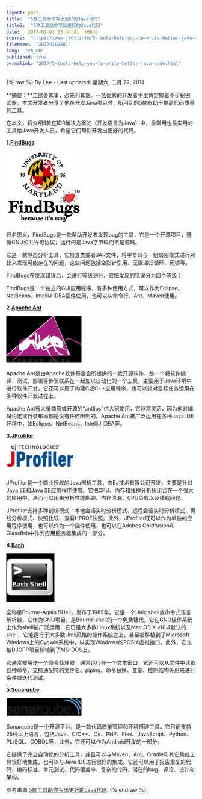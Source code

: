 ```yaml
---
layout: post
title:  "5款工具助你写出更好的Java代码"
title2:  "5款工具助你写出更好的Java代码"
date:   2017-01-01 23:44:41  +0800
source:  "https://www.jfox.info/5-tools-help-you-to-write-better-java-code.html"
fileName:  "20170100581"
lang:  "zh_CN"
published: true
permalink: "2017/5-tools-help-you-to-write-better-java-code.html"
---
```

{% raw %}
By Lee - Last updated: 星期六, 二月 22, 2014

**摘要：**工欲善其事，必先利其器。一名优秀的开发者手里肯定握着不少秘密武器，本文开发者分享了他在开发Java项目时，所用到的5款有助于提高代码质量的工具。

   在本文，将介绍5款在IDR解决方案的（开发语言为Java）中，最常用也最实用的工具给Java开发人员，希望它们帮你开发出更好的代码。

**1.[FindBugs](https://www.jfox.info/go.php?url=http://findbugs.sourceforge.net/)**

[![21163631_NTdl](c33cb83.png)](https://www.jfox.info/go.php?url=http://www.jfox.info/wp-content/uploads/2014/02/21163631_NTdl.png)

顾名思义，FindBugs是一款帮助开发者发现bug的工具，它是一个开源项目，遵循GNU公共许可协议，运行的是Java字节码而不是源码。

它是一款静态分析工具，它检查类或者JAR文件，将字节码与一组缺陷模式进行对比来发现可能存在的问题，这些问题包括空指针引用、无限递归循环、死锁等。

FindBugs在发现错误后，会进行等级划分，它把发现的错误分为四个等级：

FindBugs是一个独立的GUI应用程序，有多种使用方式，可以作为Eclipse、NetBeans、IntelliJ IDEA插件使用，也可以从命令行、Ant、Maven使用。

**2.[Apache Ant](https://www.jfox.info/go.php?url=http://ant.apache.org/)**

[![21163631_yMcT](5fc5bdf.png)](https://www.jfox.info/go.php?url=http://www.jfox.info/wp-content/uploads/2014/02/21163631_yMcT.png)

Apache Ant是由Apache软件基金会所提供的一款开源软件，是一个将软件编译、测试、部署等步骤联系在一起加以自动化的一个工具，主要用于Java环境中进行软件开发，它还可以用于构建C或C++应用程序，也可以针对目标任务运用在多种软件开发过程上。

Apache Ant有大量商用或开源的“antlibs”供大家使用，它非常灵活，因为他对编码约定或目录布局都是没有任何限制的。Apache Ant被广泛运用在各种Java IDE环境中，如Eclipse、NetBeans、IntelliJ IDEA等。

**3.[JProfiler](https://www.jfox.info/go.php?url=http://www.ej-technologies.com/products/jprofiler/overview.html)**

![21163631_JIKk](7f77c1a.gif)

JProfiler是一个商业授权的Java剖析工具，由EJ技术有限公司开发，主要是针对Java EE和Java SE应用程序使用。它把CPU、内存和线程分析析组合在一个强大的应用中，从而可以用来分析性能瓶颈、内存泄漏、CPU负载以及线程问题。

JProfiler支持多种剖析模式：本地会话实时分析模式、远程会话实时分析模式、离线分析模式、快照比较、查看HPROF快照。此外，JProfiler既可以作为单独的应用程序使用，也可以作为一个插件使用，也可以在Adobes Coldfusion和Glassfish中作为应用服务器集成的一部分。

**4.[Bash](https://www.jfox.info/go.php?url=http://www.gnu.org/software/bash/bash.html)**

![21163632_xKTq](d92ad33.png)

全称是Bourne-Again SHell，发布于1989年。它是一个Unix shell或命令式语言解析器，它作为GNU项目，是Bourne shell的一个免费替代。它在GNU操作系统上作为shell被广泛运用，它已是大多数Linux系统以及Mac OS X v10.4默认的shell，它能运行于大多数Unix风格的操作系统之上，甚至被移植到了Microsoft Windows上的Cygwin系统中，以实现Windows的POSIX虚拟接口。此外，它也被DJGPP项目移植到了MS-DOS上。

它通常被用作一个命令处理器，通常运行在一个文本窗口，它还可以从文件中读取各种命令、支持通配符的文件名、piping、命令替换、变量、控制结构等用来进行条件或迭代测试。

**5.[Sonarqube](https://www.jfox.info/go.php?url=http://www.sonarqube.org/)**

![21163632_f31M](ac05057.png)

Sonarqube是一个开源平台，是一款代码质量管理和环境搭建工具。它目前支持25种以上语言，包括Java、C/C++、C#、PHP、Flex、JavaScript、Python、PL/SQL、COBOL等，此外，它还可以作为Android开发的一部分。

它提供了完全自动化的分析工具，并且可以与Maven、Ant、Gradle和其它集成工具很好地集成，也可以与Java IDE进行很好的集成。它还可以用于报告重复的代码、编码标准、单元测试、代码覆盖率、复杂的代码、潜在的bug、评论、设计和架构。

参考来源 [5款工具助你写出更好的Java代码](https://www.jfox.info/go.php?url=http://www.jfox.info/url.php?url=http%3A%2F%2Fmy.oschina.net%2Fu%2F865092%2Fblog%2F201888).
{% endraw %}